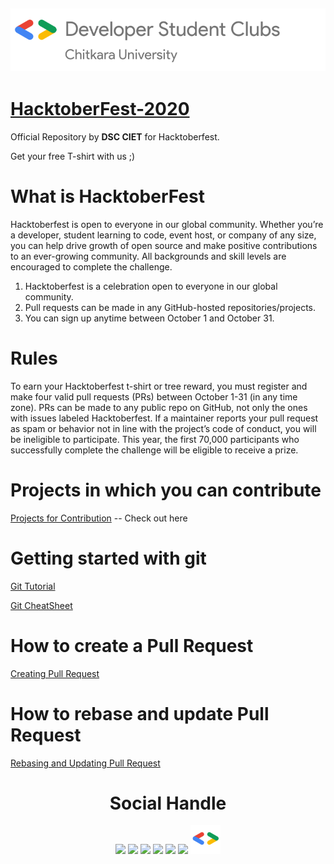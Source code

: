 ![DSC CIET](Images/logo.png)
---
# [HacktoberFest-2020](https://hacktoberfest.digitalocean.com/)

Official Repository by **DSC CIET** for Hacktoberfest.

Get your free T-shirt with us ;)

# What is HacktoberFest
 Hacktoberfest is open to everyone in our global community. Whether you’re a developer, student learning to code, event host, or company of any size, you can help drive growth of open source and make positive contributions to an ever-growing community. All backgrounds and skill levels are encouraged to complete the challenge.

1. Hacktoberfest is a celebration open to everyone in our global community.
2. Pull requests can be made in any GitHub-hosted repositories/projects.
3. You can sign up anytime between October 1 and October 31.

# Rules
  To earn your Hacktoberfest t-shirt or tree reward, you must register and make four valid pull requests (PRs) between October 1-31 (in any time zone). PRs can be made to any public repo on GitHub, not only the ones with issues labeled Hacktoberfest. If a maintainer reports your pull request as spam or behavior not in line with the project’s code of conduct, you will be ineligible to participate. This year, the first 70,000 participants who successfully complete the challenge will be eligible to receive a prize.


# Projects in which you can contribute
[Projects for Contribution](https://github.com/search?q=label%3Ahacktoberfest+state%3Aopen+no%3Aassignee+is%3Aissue&type=Issues) -- Check out here

# Getting started with git
[Git Tutorial](https://www.digitalocean.com/community/tutorials/how-to-contribute-to-open-source-getting-started-with-git)

[Git CheatSheet](https://www.digitalocean.com/community/cheatsheets/how-to-use-git-a-reference-guide)

# How to create a Pull Request
[Creating Pull Request](https://www.digitalocean.com/community/tutorials/how-to-create-a-pull-request-on-github)

# How to rebase and update Pull Request
[Rebasing and Updating Pull Request](https://www.digitalocean.com/community/tutorials/how-to-rebase-and-update-a-pull-request)


<div align="center">
<h1 align="center">Social Handle</h1>
  <a href="https://www.instagram.com/dsc_ciet/" target="_blank"><img src="https://img.icons8.com/fluent/48/000000/instagram-new.png"/></a>
  <a href="https://twitter.com/dscciet" target="_blank"><img src="https://img.icons8.com/fluent/48/000000/twitter.png"/></a>
  <a href="https://dsccietcommunity.slack.com/join/shared_invite/zt-ht5oy31g-Cj~Ib0AklnA9AZdlwCs8JA#/" target="_blank"><img src="https://img.icons8.com/color/50/000000/slack-new.png"/></a>
  <a href="https://www.facebook.com/Google-Developers-967415219957038/" target="_blank"><img src="https://img.icons8.com/fluent/48/000000/facebook-new.png"/></a>
  <a href="https://www.youtube.com/googledevelopers" target="_blank"><img src="https://img.icons8.com/color/48/000000/youtube-play.png"/></a>
  <a href="mailto: dscciet@gmail.com" target="_blank"><img src="https://img.icons8.com/fluent/48/000000/gmail.png"/></a>
  <a href="https://dsc.community.dev/chitkara-university-punjab/" target="_blank"><img src="Images/dsc.png"/></a>

</div>
